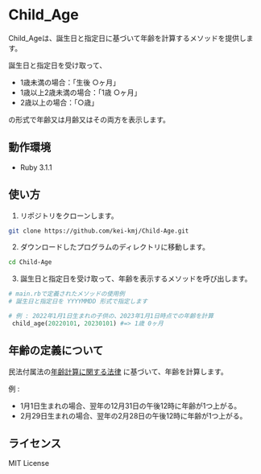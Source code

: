 # Child_Age
Child_Ageは、誕生日と指定日に基づいて年齢を計算するメソッドを提供します。

誕生日と指定日を受け取って、
- 1歳未満の場合：「生後 ○ヶ月」
- 1歳以上2歳未満の場合：「1歳 ○ヶ月」
- 2歳以上の場合：「○歳」

の形式で年齢又は月齢又はその両方を表示します。

## 動作環境
- Ruby 3.1.1

## 使い方
1. リポジトリをクローンします。
```bash
git clone https://github.com/kei-kmj/Child-Age.git
```
2. ダウンロードしたプログラムのディレクトリに移動します。
```bash
cd Child-Age
```
3. 誕生日と指定日を受け取って、年齢を表示するメソッドを呼び出します。
```ruby
# main.rbで定義されたメソッドの使用例
# 誕生日と指定日を YYYYMMDD 形式で指定します

# 例 : 2022年1月1日生まれの子供の、2023年1月1日時点での年齢を計算
 child_age(20220101, 20230101) #=> 1歳 0ヶ月
```


## 年齢の定義について
民法付属法の[年齢計算に関する法律](https://elaws.e-gov.go.jp/search/elawsSearch/elaws_search/lsg0500/detail?lawId=135AC0000000050) に基づいて、年齢を計算します。

例 :
- 1月1日生まれの場合、翌年の12月31日の午後12時に年齢が1つ上がる。
- 2月29日生まれの場合、翌年の2月28日の午後12時に年齢が1つ上がる。

## ライセンス
MIT License